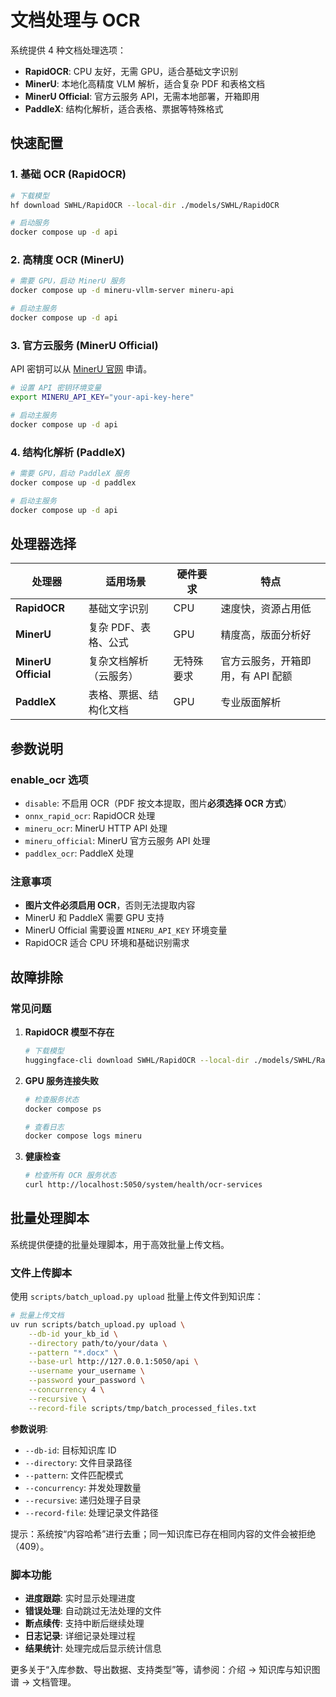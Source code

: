 # 文档处理与 OCR

系统提供 4 种文档处理选项：

- **RapidOCR**: CPU 友好，无需 GPU，适合基础文字识别
- **MinerU**: 本地化高精度 VLM 解析，适合复杂 PDF 和表格文档
- **MinerU Official**: 官方云服务 API，无需本地部署，开箱即用
- **PaddleX**: 结构化解析，适合表格、票据等特殊格式

## 快速配置

### 1. 基础 OCR (RapidOCR)

```bash
# 下载模型
hf download SWHL/RapidOCR --local-dir ./models/SWHL/RapidOCR

# 启动服务
docker compose up -d api
```

### 2. 高精度 OCR (MinerU)

```bash
# 需要 GPU，启动 MinerU 服务
docker compose up -d mineru-vllm-server mineru-api

# 启动主服务
docker compose up -d api
```

### 3. 官方云服务 (MinerU Official)


API 密钥可以从 [MinerU 官网](https://mineru.net) 申请。

```bash
# 设置 API 密钥环境变量
export MINERU_API_KEY="your-api-key-here"

# 启动主服务
docker compose up -d api
```

### 4. 结构化解析 (PaddleX)

```bash
# 需要 GPU，启动 PaddleX 服务
docker compose up -d paddlex

# 启动主服务
docker compose up -d api
```

## 处理器选择

| 处理器 | 适用场景 | 硬件要求 | 特点 |
|--------|----------|------------|------|
| **RapidOCR** | 基础文字识别 | CPU | 速度快，资源占用低 |
| **MinerU** | 复杂 PDF、表格、公式 | GPU | 精度高，版面分析好 |
| **MinerU Official** | 复杂文档解析（云服务） | 无特殊要求 | 官方云服务，开箱即用，有 API 配额 |
| **PaddleX** | 表格、票据、结构化文档 | GPU | 专业版面解析 |

## 参数说明

### enable_ocr 选项
- `disable`: 不启用 OCR（PDF 按文本提取，图片**必须选择 OCR 方式**）
- `onnx_rapid_ocr`: RapidOCR 处理
- `mineru_ocr`: MinerU HTTP API 处理
- `mineru_official`: MinerU 官方云服务 API 处理
- `paddlex_ocr`: PaddleX 处理

### 注意事项
- **图片文件必须启用 OCR**，否则无法提取内容
- MinerU 和 PaddleX 需要 GPU 支持
- MinerU Official 需要设置 `MINERU_API_KEY` 环境变量
- RapidOCR 适合 CPU 环境和基础识别需求

## 故障排除

### 常见问题

1. **RapidOCR 模型不存在**
   ```bash
   # 下载模型
   huggingface-cli download SWHL/RapidOCR --local-dir ./models/SWHL/RapidOCR
   ```

2. **GPU 服务连接失败**
   ```bash
   # 检查服务状态
   docker compose ps

   # 查看日志
   docker compose logs mineru
   ```

3. **健康检查**
   ```bash
   # 检查所有 OCR 服务状态
   curl http://localhost:5050/system/health/ocr-services
   ```

## 批量处理脚本

系统提供便捷的批量处理脚本，用于高效批量上传文档。

### 文件上传脚本

使用 `scripts/batch_upload.py upload` 批量上传文件到知识库：

```bash
# 批量上传文档
uv run scripts/batch_upload.py upload \
    --db-id your_kb_id \
    --directory path/to/your/data \
    --pattern "*.docx" \
    --base-url http://127.0.0.1:5050/api \
    --username your_username \
    --password your_password \
    --concurrency 4 \
    --recursive \
    --record-file scripts/tmp/batch_processed_files.txt
```

**参数说明**:
- `--db-id`: 目标知识库 ID
- `--directory`: 文件目录路径
- `--pattern`: 文件匹配模式
- `--concurrency`: 并发处理数量
- `--recursive`: 递归处理子目录
- `--record-file`: 处理记录文件路径

提示：系统按“内容哈希”进行去重；同一知识库已存在相同内容的文件会被拒绝（409）。

### 脚本功能

- **进度跟踪**: 实时显示处理进度
- **错误处理**: 自动跳过无法处理的文件
- **断点续传**: 支持中断后继续处理
- **日志记录**: 详细记录处理过程
- **结果统计**: 处理完成后显示统计信息

更多关于“入库参数、导出数据、支持类型”等，请参阅：介绍 → 知识库与知识图谱 → 文档管理。
